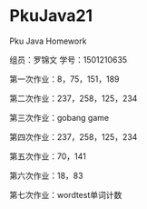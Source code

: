 # PkuJava21
Pku Java Homework
<html>
<p>组员：罗锦文  学号：1501210635</p>
<p>第一次作业：8，75，151，189</p>
<p>第二次作业：237，258，125，234</p>
<p>第三次作业：gobang game </p>
<p>第四次作业：237，258，125，234</p>
<p>第五次作业：70，141</p>
<p>第六次作业：18，83</p>
<p>第七次作业：wordtest单词计数</p>
</html>
